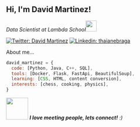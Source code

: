 <h2> Hi, I'm David Martinez!</h2>
<p><em>Data Scientist at Lambda School<img src="https://media.giphy.com/media/fYSnHlufseco8Fh93Z/giphy.gif" width="30"> 
</em></p>

[![Twitter: David Martinez](https://img.shields.io/twitter/follow/unburied_miner?style=social)](https://twitter.com/unburied_miner)
[![Linkedin: thaianebraga](https://img.shields.io/badge/-davidmartinez-blue?style=flat-square&logo=Linkedin&logoColor=white&link=https://www.linkedin.com/in/unburied-martinez/)](https://www.linkedin.com/in/unburied-martinez/)


About me...  

```javascript
david_martinez = {
  code: [Python, Java, C++, SQL],
  tools: [Docker, Flask, FastApi, BeautifulSoup],
  learning: [CSS, HTML, content conversion],
  interests: [chess, cooking, physics],
}
```

<img src="https://media.giphy.com/media/LnQjpWaON8nhr21vNW/giphy.gif" width="60"> <em><b>I love meeting people, lets connect!</b> :)</em>
